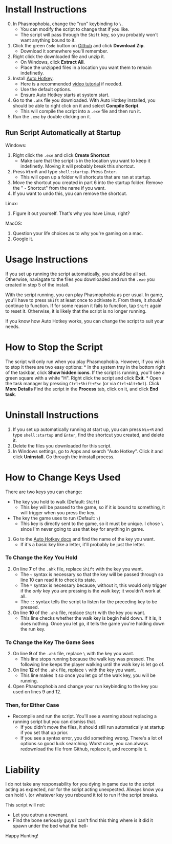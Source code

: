 # Install Instructions
0. In Phasmophobia, change the "run" keybinding to `\`.
    * You can modify the script to change that if you like.
    * The script will pass through the `Shift` key, so you probably won't want anything bound to it.
1. Click the green `Code` button on [Github](https://github.com/DavidMacDonald11/phasmophobia_auto_run_script) and click **Download Zip**.
    * Download it somewhere you'll remember.
2. Right click the downloaded file and unzip it.
    * On Windows, click **Extract All**.
    * Place the unzipped files in a location you want them to remain indefinetly.
3. Install [Auto Hotkey](https://www.autohotkey.com/).
    * Here is a recommended [video tutorial](https://www.youtube.com/watch?v=k7e9MrP-U_g) if needed.
    * Use the default options.
    * Ensure Auto Hotkey starts at system start.
4. Go to the `.ahk` file you downloaded. With Auto Hotkey installed, you should be able to right click on it and select **Compile Script**.
    * This will compile the script into a `.exe` file and then run it.
5. Run the `.exe` by double clicking on it.

## Run Script Automatically at Startup
Windows:

1. Right click the `.exe` and click **Create Shortcut**
    * Make sure that the script is in the location you want to keep it indefinetly. Moving it will probably break this shortcut.
2. Press `Win+R` and type `shell:startup`. Press `Enter`.
    * This will open up a folder will shortcuts that are ran at startup.
3. Move the shortcut you created in part 6 into the startup folder. Remove the " - Shortcut" from the name if you want.
4. If you want to undo this, you can remove the shortcut.

Linux:
1. Figure it out yourself. That's why you have Linux, right?

MacOS:
1. Question your life choices as to why you're gaming on a mac.
2. Google it.

# Usage Instructions
If you set up running the script automatically, you should be all set. Otherwise, naviagate to the files you downloaded and run the `.exe` you created in step 5 of the install.

With the script running, you can play Phasmophobia as per usual. In game, you'll have to press `Shift` at least once to acitivate it. From there, it *should* continue to function. If for some reason it fails to function, tap `Shift` again to reset it. Otherwise, it is likely that the script is no longer running.

If you know how Auto Hotkey works, you can change the script to suit your needs.

# How to Stop the Script
The script will only run when you play Phasmophobia. However, if you wish to stop it there are two easy options:
    * In the system tray in the bottom right of the taskbar, click **Show hidden icons**. If the script is running, you'll see a green square with a white "H". Right click the script and click **Exit**.
    * Open the task manager by pressing `Ctrl+Shift+Esc` (or via `Ctrl+Alt+Del`). Click **More Details** Find the script in the **Process** tab, click on it, and click **End task**.

# Uninstall Instructions
1. If you set up automatically running at start up, you can press `Win+R` and type `shell:startup` and `Enter`, find the shortcut you created, and delete it.
2. Delete the files you downloaded for this script.
3. In Windows settings, go to Apps and search "Auto Hotkey". Click it and click **Uninstall.** Go through the ininstall process.

# How to Change Keys Used
There are two keys you can change:
- The key you hold to walk (Default: `Shift`)
    * This key will be passed to the game, so if it is bound to something, it will trigger when you press the key.
- The key the game uses to run (Default: `\`)
    * This key is directly sent to the game, so it must be unique. I chose `\` since I'm never going to use that key for anything in game.

1. Go to the [Auto Hotkey docs](https://www.autohotkey.com/docs/KeyList.htm) and find the name of the key you want.
    * If it's a basic key like a letter, it'll probably be just the letter.

### To Change the Key You Hold
2. On line **7** of the `.ahk` file, replace `Shift` with the key you want.
    * The `~` syntax is necessary so that the key will be passed through so line 10 can read it to check its state.
    * The `*` syntax is necessary because, without it, this would only trigger if the *only* key you are pressing is the walk key; it wouldn't work at all.
    * The `::` syntax tells the script to listen for the preceding key to be pressed.
3. On line **10** of the `.ahk` file, replace `Shift` with the key you want.
    * This line checks whether the walk key is begin held down. If it is, it does nothing. Once you let go, it tells the game you're holding down the run key.

### To Change the Key The Game Sees
2. On line **9** of the `.ahk` file, replace `\` with the key you want.
    * This line stops running because the walk key was pressed. The following line keeps the player walking until the walk key is let go of.
3. On line **12** of the `.ahk` file, replace `\` with the key you want.
    * This line makes it so once you let go of the walk key, you will be running.
4. Open Phasmophobia and change your run keybinding to the key you used on lines 9 and 12.

### Then, for Either Case

- Recompile and run the script. You'll see a warning about replacing a running script but you can dismiss that.
    * If you didn't move the files, it should still run automatically at startup if you set that up prior.
    * If you see a syntax error, you did something wrong. There's a lot of options so good luck searching. Worst case, you can always redownload the file from Github, replace it, and recompile it.

# Liability
I do not take any responsability for you dying in game due to the script acting as expected, nor for the script acting unexpected. Always know you can hold `\` (or whatever key you rebound it to) to run if the script breaks.

This script will not:
- Let you outrun a revenant.
- Find the bone seriously guys I can't find this thing where is it did it spawn under the bed what the hell-

Happy Hunting!
